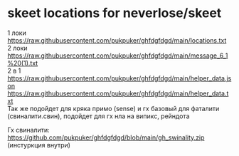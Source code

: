 # skeet locations for neverlose/skeet
1 локи  
https://raw.githubusercontent.com/pukpuker/ghfdgfdgd/main/locations.txt  
2 локи  
https://raw.githubusercontent.com/pukpuker/ghfdgfdgd/main/message_6_1%20(1).txt  
2 в 1  
https://raw.githubusercontent.com/pukpuker/ghfdgfdgd/main/helper_data.json  
https://raw.githubusercontent.com/pukpuker/ghfdgfdgd/main/helper_data.txt  
Так же подойдет для кряка примо (sense) и гх базовый для фаталити (свиналити.свин), подойдет для гх нла на випикс, рейндота  
 
  Гх свиналити: https://github.com/pukpuker/ghfdgfdgd/blob/main/gh_swinality.zip (инстуркция внутри)
